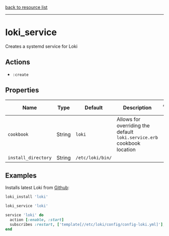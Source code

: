 [back to resource list](https://github.com/mbaitelman/loki#resources)

---

# loki_service

Creates a systemd service for Loki

## Actions

- `:create`

## Properties

| Name                  | Type        |  Default         | Description                                                            | Allowed Values
| --------------------- | ----------- | ---------------- | ---------------------------------------------------------------------- | --------------- |
| `cookbook`            |  String     | `loki`           | Allows for overriding the default `loki.service.erb` cookbook location |
| `install_directory`   |  String     | `/etc/loki/bin/` |                                                                        |

## Examples

Installs latest Loki from [Github](https://github.com/grafana/loki/releases):

```ruby
loki_install 'loki'

loki_service 'loki'

service 'loki' do
  action [:enable, :start]
  subscribes :restart, ['template[//etc/loki/config/config-loki.yml]'], :delayed
end

```